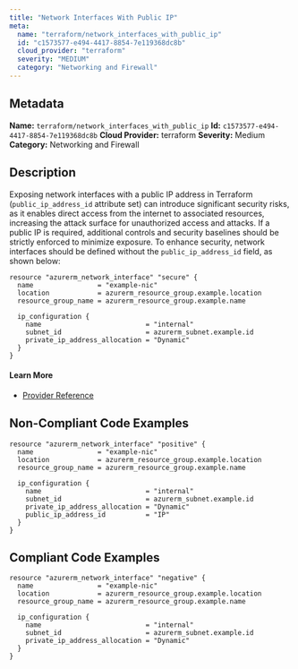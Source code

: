```yaml
---
title: "Network Interfaces With Public IP"
meta:
  name: "terraform/network_interfaces_with_public_ip"
  id: "c1573577-e494-4417-8854-7e119368dc8b"
  cloud_provider: "terraform"
  severity: "MEDIUM"
  category: "Networking and Firewall"
---
```

## Metadata
**Name:** `terraform/network_interfaces_with_public_ip`
**Id:** `c1573577-e494-4417-8854-7e119368dc8b`
**Cloud Provider:** terraform
**Severity:** Medium
**Category:** Networking and Firewall
## Description
Exposing network interfaces with a public IP address in Terraform (`public_ip_address_id` attribute set) can introduce significant security risks, as it enables direct access from the internet to associated resources, increasing the attack surface for unauthorized access and attacks. If a public IP is required, additional controls and security baselines should be strictly enforced to minimize exposure. To enhance security, network interfaces should be defined without the `public_ip_address_id` field, as shown below:

```
resource "azurerm_network_interface" "secure" {
  name                = "example-nic"
  location            = azurerm_resource_group.example.location
  resource_group_name = azurerm_resource_group.example.name

  ip_configuration {
    name                          = "internal"
    subnet_id                     = azurerm_subnet.example.id
    private_ip_address_allocation = "Dynamic"
  }
}
```

#### Learn More

 - [Provider Reference](https://registry.terraform.io/providers/hashicorp/azurerm/latest/docs/resources/network_interface#public_ip_address_id)

## Non-Compliant Code Examples
```azure
resource "azurerm_network_interface" "positive" {
  name                = "example-nic"
  location            = azurerm_resource_group.example.location
  resource_group_name = azurerm_resource_group.example.name

  ip_configuration {
    name                          = "internal"
    subnet_id                     = azurerm_subnet.example.id
    private_ip_address_allocation = "Dynamic"
    public_ip_address_id          = "IP"
  }
}

```

## Compliant Code Examples
```azure
resource "azurerm_network_interface" "negative" {
  name                = "example-nic"
  location            = azurerm_resource_group.example.location
  resource_group_name = azurerm_resource_group.example.name

  ip_configuration {
    name                          = "internal"
    subnet_id                     = azurerm_subnet.example.id
    private_ip_address_allocation = "Dynamic"
  }
}

```